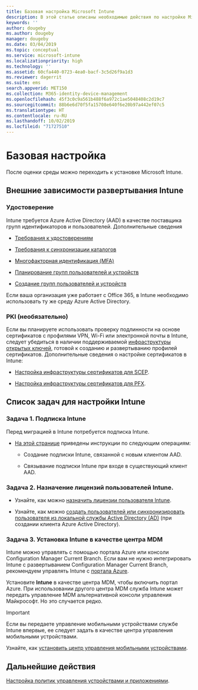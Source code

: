 ```yaml
---
title: Базовая настройка Microsoft Intune
description: В этой статье описаны необходимые действия по настройке Microsoft Intune.
keywords: ''
author: dougeby
ms.author: dougeby
manager: dougeby
ms.date: 03/04/2019
ms.topic: conceptual
ms.service: microsoft-intune
ms.localizationpriority: high
ms.technology: ''
ms.assetid: 60cfa440-0723-4ea0-bacf-3c5d26f9a1d3
ms.reviewer: dagerrit
ms.suite: ems
search.appverid: MET150
ms.collection: M365-identity-device-management
ms.openlocfilehash: 45f3c0c9a561b488f6a972c1ae5048408c2d19c7
ms.sourcegitcommit: 88b6e6d70f5fa15708e640f6e20b97a442ef07c5
ms.translationtype: HT
ms.contentlocale: ru-RU
ms.lasthandoff: 10/02/2019
ms.locfileid: "71727510"
---
```

# <a name="basic-setup"></a>Базовая настройка

После оценки среды можно переходить к установке Microsoft Intune.

## <a name="external-dependencies-for-an-intune-deployment"></a>Внешние зависимости развертывания Intune

### <a name="identity"></a>Удостоверение

Intune требуется Azure Active Directory (AAD) в качестве поставщика групп идентификаторов и пользователей. Дополнительные сведения

- [Требования к удостоверениям](https://docs.microsoft.com/azure/active-directory/active-directory-hybrid-identity-design-considerations-overview#design-considerations-overview)

- [Требования к синхронизации каталогов](https://docs.microsoft.com/azure/active-directory/active-directory-hybrid-identity-design-considerations-directory-sync-requirements)

- [Многофакторная идентификация (MFA)](https://docs.microsoft.com/azure/active-directory/authentication/concept-mfa-howitworks)

- [Планирование групп пользователей и устройств](users-add.md)

- [Создание групп пользователей и устройств](groups-get-started.md)

Если ваша организация уже работает с Office 365, в Intune необходимо использовать ту же среду Azure Active Directory.

### <a name="pki-optional"></a>PKI (необязательно)

Если вы планируете использовать проверку подлинности на основе сертификатов с профилями VPN, Wi-Fi или электронной почты в Intune, следует убедиться в наличии поддерживаемой [инфраструктуры открытых ключей](../protect/certificates-configure.md), готовой к созданию и развертыванию профилей сертификатов. Дополнительные сведения о настройке сертификатов в Intune:

- [Настройка инфраструктуры сертификатов для SCEP](/intune/certificates-scep-configure).

- [Настройка инфраструктуры сертификатов для PFX](/intune/certficates-pfx-configure).


## <a name="task-list-for-an-intune-setup"></a>Список задач для настройки Intune

### <a name="task-1-intune-subscription"></a>Задача 1. Подписка Intune

Перед миграцией в Intune потребуется подписка Intune.

- [На этой странице](https://admin.microsoft.com/Signup/Signup.aspx?OfferId=40BE278A-DFD1-470a-9EF7-9F2596EA7FF9&dl=INTUNE_A&ali=1#0) приведены инструкции по следующим операциям:

  - Создание подписки Intune, связанной с новым клиентом AAD.

  - Связывание подписки Intune при входе в существующий клиент AAD.

### <a name="task-2-assign-intune-user-licenses"></a>Задача 2. Назначение лицензий пользователей Intune.

- Узнайте, как можно [назначить лицензии пользователя Intune](licenses-assign.md).

- Узнайте, как можно [создать пользователей или синхронизировать пользователя из локальной службы Active Directory (AD)](https://docs.microsoft.com/azure/active-directory/connect/active-directory-aadconnect) (при создании клиента Azure Active Directory).

### <a name="task-3-set-your-mdm-authority-to-intune"></a>Задача 3. Установка Intune в качестве центра MDM

Intune можно управлять с помощью портала Azure или консоли Configuration Manager Current Branch. Если вам не нужно интегрировать Intune с развертыванием Configuration Manager Current Branch, рекомендуем управлять Intune с [портала Azure](https://portal.azure.com).

Установите **Intune** в качестве центра MDM, чтобы включить портал Azure. При использовании другого центра MDM служба Intune может передать управление MDM альтернативной консоли управления Майкрософт. Но это случается редко.

> [!IMPORTANT]
> Если вы передаете управление мобильными устройствами службе Intune впервые, ее следует задать в качестве центра управления мобильными устройствами.

Узнайте, как [установить центр управления мобильными устройствами](mdm-authority-set.md).

## <a name="next-step"></a>Дальнейшие действия

[Настройка политик управления устройствами и приложениями](../migration-guide-configure-policies.md).
